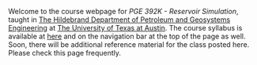 <!--
.. title: Welcome!
.. slug: welcome
.. date: 2020-01-24 08:00:00 UTC-05:00
.. tags: 
.. link: 
.. description: 
.. type: text
-->

Welcome to the course webpage for *PGE 392K - Reservoir Simulation*, taught in [The Hildebrand Department of Petroleum and Geosystems Engineering](https://www.pge.utexas.edu/) at [The University of Texas at Austin](https://www.utexas.edu).  The course syllabus is available at [here](/syllabus/) and on the navigation bar at the top of the page as well.  Soon, there will be additional reference material for the class posted here.  Please check this page frequently.
